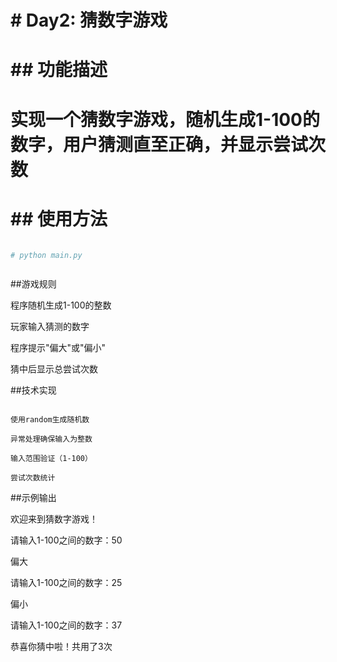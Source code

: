 # \# Day2: 猜数字游戏

# 

# \## 功能描述

# 实现一个猜数字游戏，随机生成1-100的数字，用户猜测直至正确，并显示尝试次数

# 

# \## 使用方法

```bash

# python main.py



```



\##游戏规则

程序随机生成1-100的整数

玩家输入猜测的数字

程序提示"偏大"或"偏小"

猜中后显示总尝试次数



\##技术实现

```

使用random生成随机数

异常处理确保输入为整数

输入范围验证（1-100）

尝试次数统计

````

\##示例输出

欢迎来到猜数字游戏！

请输入1-100之间的数字：50

偏大

请输入1-100之间的数字：25

偏小

请输入1-100之间的数字：37

恭喜你猜中啦！共用了3次

```

